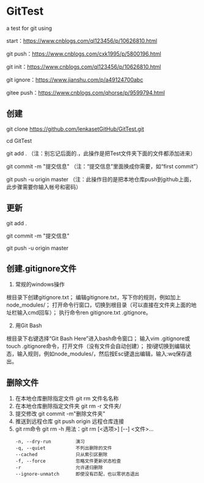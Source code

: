 # GitTest
a test for git using

start：https://www.cnblogs.com/ql123456/p/10626810.html

git push：https://www.cnblogs.com/cxk1995/p/5800196.html

git init：https://www.cnblogs.com/ql123456/p/10626810.html

git ignore：https://www.jianshu.com/p/a49124700abc

gitee push：https://www.cnblogs.com/qhorse/p/9599794.html

## 创建

git clone https://github.com/lenkasetGitHub/GitTest.git

cd GitTest

git add .        （注：别忘记后面的.，此操作是把Test文件夹下面的文件都添加进来）

git commit  -m  "提交信息"  （注：“提交信息”里面换成你需要，如“first commit”）

git push -u origin master   （注：此操作目的是把本地仓库push到github上面，此步骤需要你输入帐号和密码）

## 更新

git add .

git commit  -m  "提交信息"

git push -u origin master

## 创建.gitignore文件
1) 常规的windows操作

根目录下创建gitignore.txt；
编辑gitignore.txt，写下你的规则，例如加上node_modules/；
打开命令行窗口，切换到根目录（可以直接在文件夹上面的地址栏输入cmd回车）；
执行命令ren gitignore.txt .gitignore。

2) 用Git Bash

根目录下右键选择“Git Bash Here”进入bash命令窗口；
输入vim .gitignore或touch .gitignore命令，打开文件（没有文件会自动创建）；
按i键切换到编辑状态，输入规则，例如node_modules/，然后按Esc键退出编辑，输入:wq保存退出。

## 删除文件
1. 在本地仓库删除指定文件
git rm 文件名名称
2. 在本地仓库删除指定文件夹
git rm -r 文件夹/
3. 提交修改
git commit -m"删除文件夹"
4. 推送到远程仓库
git push origin 远程仓库连接
5. git  rm命令
git rm -h
用法：git rm [<选项>] [--] <文件>...
    ``` text
    -n, --dry-run         演习
    -q, --quiet           不列出删除的文件
    --cached              只从索引区删除
    -f, --force           忽略文件更新状态检查
    -r                    允许递归删除
    --ignore-unmatch      即使没有匹配，也以零状态退出
    ```
　　
